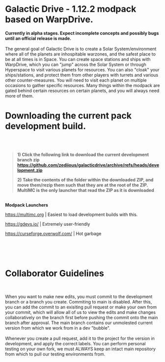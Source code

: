 # Galactic Drive - 1.12.2 modpack based on WarpDrive.

**Currently in alpha stages. Expect incomplete concepts and possibly bugs until an official release is made.**
<br />
<br />
The general goal of Galactic Drive is to create a Solar System/environment where all of the planets are inhospitable warzones, and the safest place to be at all times is in Space. You can create space stations and ships with WarpDrive, which you can "jump" across the Solar System or through Hyperspace to visit various planets for resources. You can also "cloak" your ships/stations, and protect them from other players with turrets and various other counter-measures. You will need to visit each planet on multiple occasions to gather specific resources. Many things within the modpack are gated behind certain resources on certain planets, and you will always need more of them. 

# Downloading the current pack development build. 

<br />
<br />

> **1) Click the following link to download the current development branch zip https://github.com/zediious/galacticdrive/archive/refs/heads/development.zip**
> 
> **2) Take the contents of the folder within the downloaded ZIP, and move
> them/rezip them such that they are at the root of the ZIP. MultiMC is
> the only launcher that read the ZIP as it is downloaded**

<br />**Modpack Launchers**

https://multimc.org | Easiest to load development builds with this.

https://gdevs.io/ | Extremely user-friendly

https://curseforge.overwolf.com/ | Hot garbage

<br />
<br />
<br />

# Collaborator Guidelines
<br />

When you want to make new edits, you must commit to the development branch or a branch you create. Commiting to main is disabled. After this, you can add the commit to an exisiting pull request or make your own from your commit, which will allow all of us to view the edits and make changes collaboratively on the branch first before pushing the commit onto the main branch after approval. The main branch contains our unmolested current version from which we work from in a dev "bubble".
<br /><br />
Whenever you create a pull request, add it to the project for the version in development, and apply the correct labels. You can perform personal testing on your own fork, we must ALWAYS keep an intact main repository from which to pull our testing environments from.

